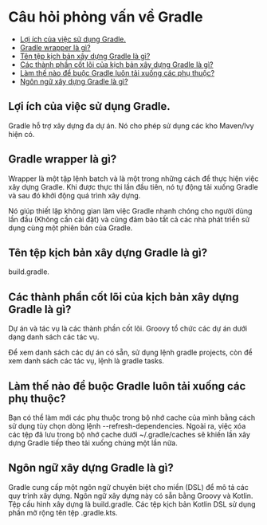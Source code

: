 # Câu hỏi phỏng vấn về Gradle

+ [Lợi ích của việc sử dụng Gradle.](#loi-ich-cua-viec-su-dung-gradle)
+ [Gradle wrapper là gì?](#gradle-wrapper-la-gi)
+ [Tên tệp kịch bản xây dựng Gradle là gì?](#ten-tep-kich-ban-xay-dung-gradle-la-gi)
+ [Các thành phần cốt lõi của kịch bản xây dựng Gradle là gì?](#cac-thanh-phan-cot-loi-cua-kich-ban-xay-dung-gradle-la-gi)
+ [Làm thế nào để buộc Gradle luôn tải xuống các phụ thuộc?](#lam-the-nao-de-buoc-gradle-luon-tai-xuong-cac-phu-thuoc)
+ [Ngôn ngữ xây dựng Gradle là gì?](#ngon-ngu-xay-dung-gradle-la-gi)

## Lợi ích của việc sử dụng Gradle.

Gradle hỗ trợ xây dựng đa dự án.
Nó cho phép sử dụng các kho Maven/Ivy hiện có.

## Gradle wrapper là gì?

Wrapper là một tập lệnh batch và là một trong những cách để thực hiện việc xây dựng Gradle. 
Khi được thực thi lần đầu tiên, nó tự động tải xuống Gradle và sau đó khởi động quá trình xây dựng.

Nó giúp thiết lập không gian làm việc Gradle nhanh chóng cho người dùng lần đầu (Không cần cài đặt) 
và cũng đảm bảo tất cả các nhà phát triển sử dụng cùng một phiên bản của Gradle.

## Tên tệp kịch bản xây dựng Gradle là gì?

build.gradle.

## Các thành phần cốt lõi của kịch bản xây dựng Gradle là gì?

Dự án và tác vụ là các thành phần cốt lõi. Groovy tổ chức các dự án dưới dạng danh sách các tác vụ.

Để xem danh sách các dự án có sẵn, sử dụng lệnh gradle projects, còn để xem danh sách các tác vụ, lệnh là gradle tasks.

## Làm thế nào để buộc Gradle luôn tải xuống các phụ thuộc?

Bạn có thể làm mới các phụ thuộc trong bộ nhớ cache của mình bằng cách sử dụng tùy chọn dòng lệnh --refresh-dependencies. 
Ngoài ra, việc xóa các tệp đã lưu trong bộ nhớ cache dưới ~/.gradle/caches sẽ khiến lần xây dựng Gradle tiếp theo tải xuống chúng một lần nữa.

## Ngôn ngữ xây dựng Gradle là gì?

Gradle cung cấp một ngôn ngữ chuyên biệt cho miền (DSL) để mô tả các quy trình xây dựng. 
Ngôn ngữ xây dựng này có sẵn bằng Groovy và Kotlin.
Tệp cấu hình xây dựng là build.gradle. Các tệp kịch bản Kotlin DSL sử dụng phần mở rộng tên tệp .gradle.kts.

